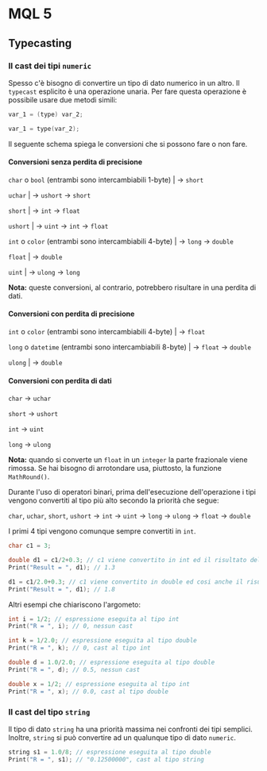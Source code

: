 # MQL 5

## Typecasting

### Il cast dei tipi `numeric`

Spesso c'è bisogno di convertire un tipo di dato numerico in un altro. Il `typecast` esplicito è una operazione unaria. Per fare questa operazione è possibile usare due metodi simili:

```C++
var_1 = (type) var_2;

var_1 = type(var_2);
```

Il seguente schema spiega le conversioni che si possono fare o non fare.

#### Conversioni senza perdita di precisione

`char` o `bool` (entrambi sono intercambiabili 1-byte) |
-> `short`

`uchar` |
-> `ushort`
-> `short`

`short` |
-> `int`
-> `float`

`ushort` |
-> `uint`
-> `int`
-> `float`

`int` o `color` (entrambi sono intercambiabili 4-byte) |
-> `long`
-> `double`

`float` |
-> `double`

`uint` |
-> `ulong`
-> `long`

**Nota:** queste conversioni, al contrario, potrebbero risultare in una perdita di dati.

#### Conversioni con perdita di precisione

`int` o `color` (entrambi sono intercambiabili 4-byte) |
-> `float`

`long` o `datetime` (entrambi sono intercambiabili 8-byte) |
-> `float`
-> `double`

`ulong` |
-> `double`

#### Conversioni con perdita di dati

`char` -> `uchar`

`short` -> `ushort`

`int` -> `uint`

`long` -> `ulong`

**Nota:** quando si converte un `float` in un `integer` la parte frazionale viene rimossa. Se hai bisogno di arrotondare usa, piuttosto, la funzione `MathRound()`.

Durante l'uso di operatori binari, prima dell'esecuzione dell'operazione i tipi vengono convertiti al tipo più alto secondo la priorità che segue:

`char`, `uchar`, `short`, `ushort` -> `int` -> `uint` -> `long` -> `ulong` -> `float` -> `double`

I primi 4 tipi vengono comunque sempre convertiti in `int`.

```C++
char c1 = 3;

double d1 = c1/2+0.3; // c1 viene convertito in int ed il risultato della prima operazione sarà di tipo int 3/2 = (int) 1.5 = 1
Print("Result = ", d1); // 1.3

d1 = c1/2.0+0.3; // c1 viene convertito in double ed cosi anche il risultato della prima operazione sarà di tipo double 3.0/2.0 = 1.5
Print("Result = ", d1); // 1.8
```

Altri esempi che chiariscono l'argometo:

```C++
int i = 1/2; // espressione eseguita al tipo int
Print("R = ", i); // 0, nessun cast

int k = 1/2.0; // espressione eseguita al tipo double
Print("R = ", k); // 0, cast al tipo int

double d = 1.0/2.0; // espressione eseguita al tipo double
Print("R = ", d); // 0.5, nessun cast

double x = 1/2; // espressione eseguita al tipo int
Print("R = ", x); // 0.0, cast al tipo double
```

### Il cast del tipo `string`

Il tipo di dato `string` ha una priorità massima nei confronti dei tipi semplici. Inoltre, `string` si può convertire ad un qualunque tipo di dato `numeric`.

```C++
string s1 = 1.0/8; // espressione eseguita al tipo double
Print("R = ", s1); // "0.12500000", cast al tipo string
```
